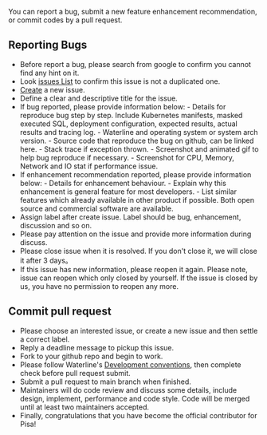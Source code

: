 You can report a bug, submit a new feature enhancement recommendation, or commit codes by a pull request.

## Reporting Bugs

 - Before report a bug, please search from google to confirm you cannot find any hint on it.
 - Look [issues List](https://github.com/database-mesh/waterline/issues) to confirm this issue is not a duplicated one.
 - [Create](https://github.com/database-mesh/waterline/issues/new) a new issue.
 - Define a clear and descriptive title for the issue.
 - If bug reported, please provide information below:
       - Details for reproduce bug step by step. Include Kubernetes manifests, masked executed SQL, deployment configuration, expected results, actual results and tracing log.
       - Waterline and operating system or system arch version.
       - Source code that reproduce the bug on github, can be linked here.
       - Stack trace if exception thrown.
       - Screenshot and animated gif to help bug reproduce if necessary.
       - Screenshot for CPU, Memory, Network and IO stat if performance issue.
 - If enhancement recommendation reported, please provide information below:
       - Details for enhancement behaviour.
       - Explain why this enhancement is general feature for most developers.
       - List similar features which already available in other product if possible. Both open source and commercial software are available.
 - Assign label after create issue. Label should be bug, enhancement, discussion and so on.
 - Please pay attention on the issue and provide more information during discuss.
 - Please close issue when it is resolved. If you don't close it, we will close it after 3 days。
 - If this issue has new information, please reopen it again. Please note, issue can reopen which only closed by yourself. If the issue is closed by us, you have no permission to reopen any more.

## Commit pull request

 - Please choose an interested issue, or create a new issue and then settle a correct label.
 - Reply a deadline message to pickup this issue. 
 - Fork to your github repo and begin to work.
 - Please follow Waterline's [Development conventions](./CODE_OF_CONDUCT.md), then complete check before pull request submit.
 - Submit a pull request to main branch when finished.
 - Maintainers will do code review and discuss some details, include design, implement, performance and code style. Code will be merged until at least two maintainers accepted.
 - Finally, congratulations that you have become the official contributor for Pisa!
